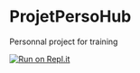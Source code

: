 # ProjetPersoHub

Personnal project for training

[![Run on Repl.it](https://repl.it/badge/github/BabtuhAuss/Personal-learning-of-cpp)](https://repl.it/github/BabtuhAuss/Personal-learning-of-cpp)
